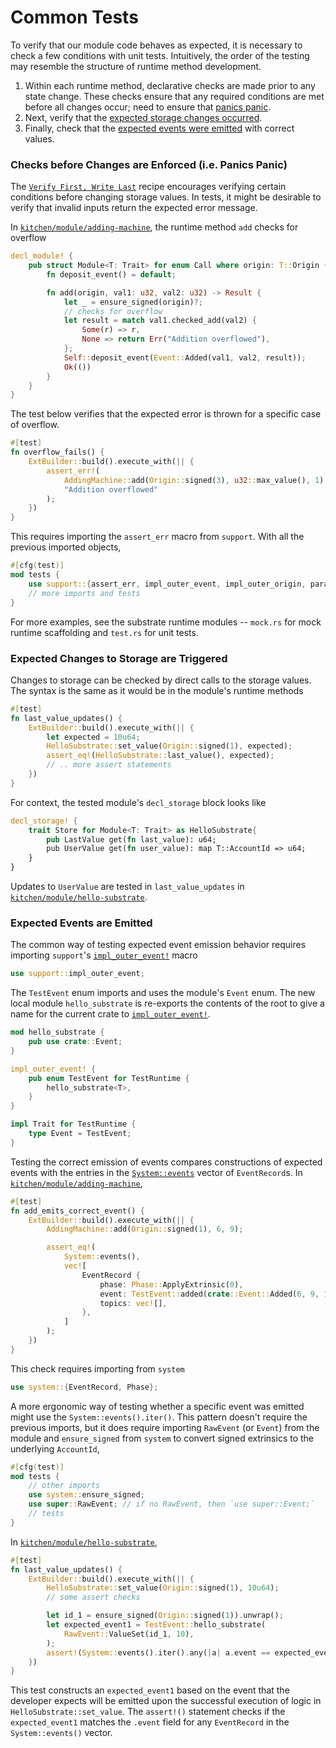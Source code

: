 # Common Tests

To verify that our module code behaves as expected, it is necessary to check a few conditions with unit tests. Intuitively, the order of the testing may resemble the structure of runtime method development.
1. Within each runtime method, declarative checks are made prior to any state change. These checks ensure that any required conditions are met before all changes occur; need to ensure that [panics panic](#panicspanic).
2. Next, verify that the [expected storage changes occurred](#storage).
3. Finally, check that the [expected events were emitted](#events) with correct values.

### Checks before Changes are Enforced (i.e. Panics Panic) <a name = "panicspanic"></a>

The [`Verify First, Write Last`](https://substrate.dev/recipes/declarative/ensure.html) recipe encourages verifying certain conditions before changing storage values. In tests, it might be desirable to verify that invalid inputs return the expected error message.

In [`kitchen/module/adding-machine`](https://github.com/substrate-developer-hub/recipes/tree/master/kitchen/modules/adding-machine), the runtime method `add` checks for overflow

```rust
decl_module! {
    pub struct Module<T: Trait> for enum Call where origin: T::Origin {
        fn deposit_event() = default;

        fn add(origin, val1: u32, val2: u32) -> Result {
            let _ = ensure_signed(origin)?;
            // checks for overflow
            let result = match val1.checked_add(val2) {
                Some(r) => r,
                None => return Err("Addition overflowed"),
            };
            Self::deposit_event(Event::Added(val1, val2, result));
            Ok(())
        }
    }
}
```

The test below verifies that the expected error is thrown for a specific case of overflow.

```rust
#[test]
fn overflow_fails() {
	ExtBuilder::build().execute_with(|| {
		assert_err!(
			AddingMachine::add(Origin::signed(3), u32::max_value(), 1),
			"Addition overflowed"
		);
	})
}
```

This requires importing the `assert_err` macro from `support`. With all the previous imported objects, 

```rust
#[cfg(test)]
mod tests {
	use support::{assert_err, impl_outer_event, impl_outer_origin, parameter_types};
	// more imports and tests
}
```

For more examples, see the substrate runtime modules -- `mock.rs` for mock runtime scaffolding and `test.rs` for unit tests.

### Expected Changes to Storage are Triggered <a name = "storage"></a>

Changes to storage can be checked by direct calls to the storage values. The syntax is the same as it would be in the module's runtime methods

```rust
#[test]
fn last_value_updates() {
	ExtBuilder::build().execute_with(|| {
		let expected = 10u64;
		HelloSubstrate::set_value(Origin::signed(1), expected);
		assert_eq!(HelloSubstrate::last_value(), expected);
		// .. more assert statements
	})
}
```

For context, the tested module's `decl_storage` block looks like

```rust
decl_storage! {
	trait Store for Module<T: Trait> as HelloSubstrate{
		pub LastValue get(fn last_value): u64;
		pub UserValue get(fn user_value): map T::AccountId => u64;
	}
}
```

Updates to `UserValue` are tested in `last_value_updates` in [`kitchen/module/hello-substrate`](https://github.com/substrate-developer-hub/recipes/tree/master/kitchen/modules/hello-substrate).

### Expected Events are Emitted <a name = "events"></a>

The common way of testing expected event emission behavior requires importing `support`'s [`impl_outer_event!`](https://crates.parity.io/srml_support/macro.impl_outer_event.html) macro

```rust
use support::impl_outer_event;
```

The `TestEvent` enum imports and uses the module's `Event` enum. The new local module `hello_substrate` is re-exports the contents of the root to give a name for the current crate to [`impl_outer_event!`](https://crates.parity.io/srml_support/macro.impl_outer_event.html).

```rust
mod hello_substrate {
	pub use crate::Event;
}

impl_outer_event! {
	pub enum TestEvent for TestRuntime {
		hello_substrate<T>,
	}
}

impl Trait for TestRuntime {
	type Event = TestEvent;
}
```

Testing the correct emission of events compares constructions of expected events with the entries in the [`System::events`](https://crates.parity.io/srml_system/struct.Module.html#method.events) vector of `EventRecord`s. In [`kitchen/module/adding-machine`](https://github.com/substrate-developer-hub/recipes/tree/master/kitchen/modules/adding-machine),

```rust
#[test]
fn add_emits_correct_event() {
	ExtBuilder::build().execute_with(|| {
		AddingMachine::add(Origin::signed(1), 6, 9);

		assert_eq!(
			System::events(),
			vec![
				EventRecord {
					phase: Phase::ApplyExtrinsic(0),
					event: TestEvent::added(crate::Event::Added(6, 9, 15)),
					topics: vec![],
				},
			]
		);
	})
}
```

This check requires importing from `system`

```rust
use system::{EventRecord, Phase};
```

A more ergonomic way of testing whether a specific event was emitted might use the `System::events().iter()`. This pattern doesn't require the previous imports, but it does require importing `RawEvent` (or `Event`) from the module and `ensure_signed` from `system` to convert signed extrinsics to the underlying `AccountId`,

```rust
#[cfg(test)]
mod tests {
	// other imports
	use system::ensure_signed;
	use super::RawEvent; // if no RawEvent, then `use super::Event;`
	// tests
}
```

In [`kitchen/module/hello-substrate`](https://github.com/substrate-developer-hub/recipes/tree/master/kitchen/modules/hello-substrate),

```rust
#[test]
fn last_value_updates() {
	ExtBuilder::build().execute_with(|| {
		HelloSubstrate::set_value(Origin::signed(1), 10u64);
		// some assert checks

		let id_1 = ensure_signed(Origin::signed(1)).unwrap();
		let expected_event1 = TestEvent::hello_substrate(
			RawEvent::ValueSet(id_1, 10),
		);
		assert!(System::events().iter().any(|a| a.event == expected_event1));
	})
}
```

This test constructs an `expected_event1` based on the event that the developer expects will be emitted upon the successful execution of logic in `HelloSubstrate::set_value`. The `assert!()` statement checks if the `expected_event1` matches the `.event` field for any `EventRecord` in the `System::events()` vector.
